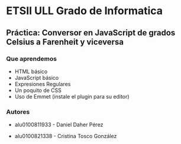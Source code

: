 # ETSII ULL Grado de Informatica

## Práctica: Conversor en JavaScript de grados Celsius a Farenheit y viceversa

### Que aprendemos

* HTML básico
* JavaScript básico
* Expresiones Regulares
* Un poquito de CSS
* Uso de Emmet (instale el plugin para su editor)


### Autores

* alu0100811933 - Daniel Daher Pérez

* alu0100821338 - Cristina Tosco González
